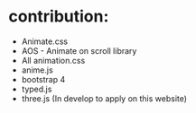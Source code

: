 # contribution:
- Animate.css
- AOS - Animate on scroll library
- All animation.css
- anime.js
- bootstrap 4
- typed.js
- three.js (In develop to apply on this website)
